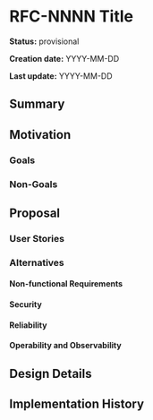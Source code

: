 # RFC-NNNN Title

<!--
The title must be short and descriptive.
-->

**Status:** provisional

<!--
Status represents the current state of the RFC.
Must be one of `provisional`, `implementable`, `implemented`, `deferred`, `rejected`, `withdrawn`, or `replaced`.
-->

**Creation date:** YYYY-MM-DD

**Last update:** YYYY-MM-DD

## Summary

<!--
One paragraph explanation of the proposed feature or enhancement.
-->

## Motivation

<!--
This section is for explicitly listing the motivation, goals, and non-goals of
this RFC. Describe why the change is important and the benefits to users.
-->

### Goals

<!--
List the specific goals of this RFC. What is it trying to achieve? How will we
know that this has succeeded?
-->

### Non-Goals

<!--
What is out of scope for this RFC? Listing non-goals helps to focus discussion
and make progress.
-->

## Proposal

<!--
This is where we get down to the specifics of what the proposal actually is.
This should have enough detail that reviewers can understand exactly what
you're proposing, but should not include things like API designs or
implementation.

If the RFC goal is to document best practices,
then this section can be replaced with the the actual documentation.
-->

### User Stories

<!--
Optional if existing discussions and/or issues are linked in the motivation section.
-->

### Alternatives

<!--
List plausible alternatives to the proposal and explain why the proposal is superior.

This is a good place to incorporate suggestions made during discussion of the RFC.
-->


#### Non-functional Requirements

<!--
To complete the proposal with non-functional requirements on how the solution addresses them.

The subsections are the ones we think are a baseline to be considered. If your solution calls for other ones, feel 
free to add them in addition.

Comments in the subsections are examples of questions of problems to address within that section.  
-->


#### Security

<!--
Some questions for this section could be 

- How the solution handles securely e2e the workflow with the user and other systems.
- How we are reducing the risks of the solution to be compromised.  
- How do keep secure the data and other customer assets. 
-->

#### Reliability

<!--
Some questions for this section could be 

- How the solution handles failure and recovers in a context of non-reliable cloud infrastructure (network, compute etc ...)
- How the solution is able to adapt and scale to different processing units (requests, jobs, etc ...)
-->


#### Operability and Observability

<!--
Some questions for this section could be 

- How a developer is able to troubleshoot a known issue within our solution.
- How a developer is able to troubleshoot an unknown issue within our solution.
- How a developer is able to understand how the solution behaves.
-->


## Design Details

<!--
This section should contain enough information that the specifics of your
change are understandable. This may include API specs and code snippets.

The design details should address at least the following questions:
- How can this feature be enabled / disabled?
- Does enabling the feature change any default behavior?
- Can the feature be disabled once it has been enabled?
- How can an operator determine if the feature is in use?
- Are there any drawbacks when enabling this feature?
-->

## Implementation History

<!--
Major milestones in the lifecycle of the RFC such as:
- The first Weave Gitops release where an initial version of the RFC was available.
- The version of Weave Gitops where the RFC graduated to general availability.
- The version of Weave Gitops where the RFC was retired or superseded.
-->